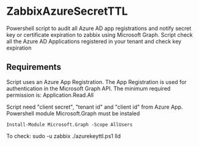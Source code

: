 # ZabbixAzureSecretTTL
Powershell script to audit all Azure AD app registrations and notify secret key or certificate expiration to zabbix using Microsoft Graph. 
Script check all the Azure AD Applications registered in your tenant and check key expiration

## Requirements

Script uses an Azure App Registration. The App Registration is used for authentication in the Microsoft Graph API. 
The minimum required permission is: Application.Read.All

Script need "client secret", "tenant id" and "client id" from Azure App. 
Powershell module Microsoft.Graph must be instaled 

    Install-Module Microsoft.Graph -Scope AllUsers

To check: 
    sudo -u zabbix ./azurekeyttl.ps1 lld
